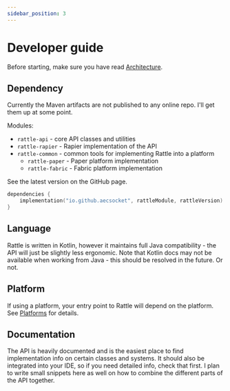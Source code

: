 ```yaml
---
sidebar_position: 3
---
```


# Developer guide

Before starting, make sure you have read [Architecture](../architecture.md).

## Dependency

Currently the Maven artifacts are not published to any online repo. I'll get them up at some point.

Modules:
- `rattle-api` - core API classes and utilities
- `rattle-rapier` - Rapier implementation of the API
- `rattle-common` - common tools for implementing Rattle into a platform
  - `rattle-paper` - Paper platform implementation
  - `rattle-fabric` - Fabric platform implementation

See the latest version on the GitHub page.

```kotlin
dependencies {
    implementation("io.github.aecsocket", rattleModule, rattleVersion)
}
```

## Language

Rattle is written in Kotlin, however it maintains full Java compatibility - the API will just
be slightly less ergonomic. Note that Kotlin docs may not be available when working from Java -
this should be resolved in the future. Or not.

## Platform

If using a platform, your entry point to Rattle will depend on the platform.
See [Platforms](../../platforms/) for details.

## Documentation

The API is heavily documented and is the easiest place to find implementation info on certain
classes and systems. It should also be integrated into your IDE, so if you need detailed info,
check that first. I plan to write small snippets here as well on how to combine
the different parts of the API together.
